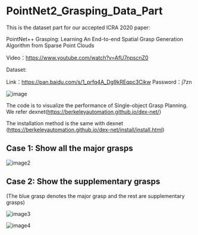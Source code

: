 # PointNet2_Grasping_Data_Part

This is the dataset part for our accepted ICRA 2020 paper:


PointNet++ Grasping: Learning An End-to-end Spatial Grasp Generation Algorithm from Sparse Point Clouds

Video：https://www.youtube.com/watch?v=AfU7npscnZ0


Dataset:

Link：https://pan.baidu.com/s/1_prfq4A_Dg9kREqpc3Cikw 
Password：j7zn  

![image](https://github.com/pyni/PointNet2_Grasping_Data_Part/blob/master/figures/figure1.png)
  
The code is to visualize the performance of Single-object Grasp Planning.
We refer dexnet(https://berkeleyautomation.github.io/dex-net/)

The installation method is the same with dexnet (https://berkeleyautomation.github.io/dex-net/install/install.html)

## Case 1: Show all the major grasps

![image2](https://github.com/pyni/PointNet2_Grasping_Data_Part/blob/master/figures/positive%2Bnegative.png)

## Case 2: Show the supplementary grasps
(The blue grasp denotes the major grasp and the rest are supplementary grasps)

![image3](https://github.com/pyni/PointNet2_Grasping_Data_Part/blob/master/figures/sub1.png)

![image4](https://github.com/pyni/PointNet2_Grasping_Data_Part/blob/master/figures/sub2.png)

